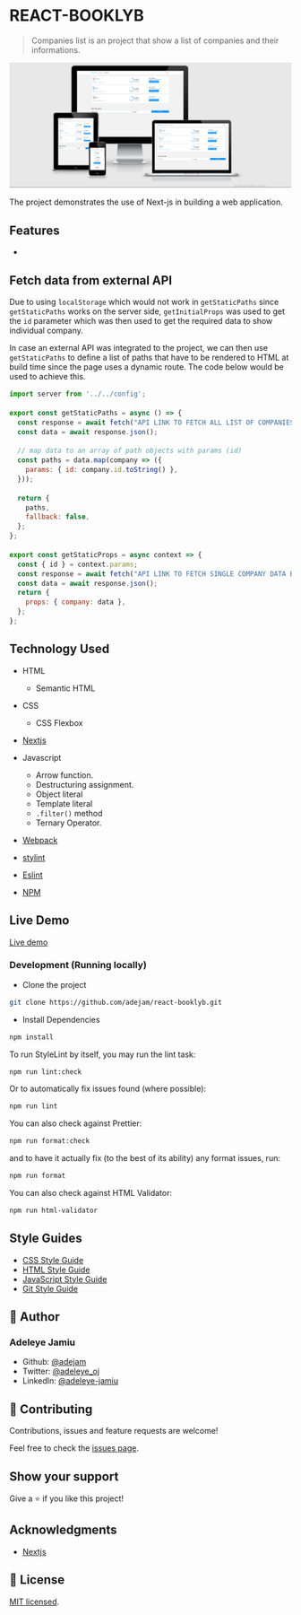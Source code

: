 # REACT-BOOKLYB

> Companies list is an project that show a list of companies and their informations.

![screenshot](./app_screenshot.png)

The project demonstrates the use of Next-js in building a web application.

## Features

-

## Fetch data from external API

Due to using `localStorage` which would not work in `getStaticPaths` since `getStaticPaths` works on the server side, `getInitialProps` was used to get the `id` parameter which was then used to get the required data to show individual company.

In case an external API was integrated to the project, we can then use `getStaticPaths` to define a list of paths that have to be rendered to HTML at build time since the page uses a dynamic route. The code below would be used to achieve this.

```js
import server from '../../config';

export const getStaticPaths = async () => {
  const response = await fetch("API LINK TO FETCH ALL LIST OF COMPANIES");
  const data = await response.json();

  // map data to an array of path objects with params (id)
  const paths = data.map(company => ({
    params: { id: company.id.toString() },
  }));

  return {
    paths,
    fallback: false,
  };
};

export const getStaticProps = async context => {
  const { id } = context.params;
  const response = await fetch("API LINK TO FETCH SINGLE COMPANY DATA BASED ON ID PARAMETER");
  const data = await response.json();
  return {
    props: { company: data },
  };
};
```

## Technology Used

- HTML

  - Semantic HTML

- CSS

  - CSS Flexbox

- [Nextjs](https://nextjs.org/)

- Javascript

  - Arrow function.
  - Destructuring assignment.
  - Object literal
  - Template literal
  - `.filter()` method
  - Ternary Operator.

- [Webpack](https://webpack.js.org/)

- [stylint](https://stylelint.io/)

- [Eslint](https://eslint.org/)

- [NPM](https://www.npmjs.com/)

## Live Demo

[Live demo](/)

### Development (Running locally)

- Clone the project

```bash
git clone https://github.com/adejam/react-booklyb.git

```

- Install Dependencies

```bash
npm install
```

To run StyleLint by itself, you may run the lint task:

```bash
npm run lint:check
```

Or to automatically fix issues found (where possible):

```bash
npm run lint
```

You can also check against Prettier:

```bash
npm run format:check
```

and to have it actually fix (to the best of its ability) any format issues, run:

```bash
npm run format
```

You can also check against HTML Validator:

```bash
npm run html-validator
```

## Style Guides

- [CSS Style Guide](http://udacity.github.io/frontend-nanodegree-styleguide/css.html)
- [HTML Style Guide](http://udacity.github.io/frontend-nanodegree-styleguide/index.html)
- [JavaScript Style Guide](http://udacity.github.io/frontend-nanodegree-styleguide/javascript.html)
- [Git Style Guide](https://udacity.github.io/git-styleguide/)

## 👤 Author

### Adeleye Jamiu

- Github: [@adejam](http://github.com/adejam)
- Twitter: [@adeleye_oj](https://twitter.com/Adeleye_oj)
- LinkedIn: [@adeleye-jamiu](https://linkedin.com/in/adeleye-jamiu)

## 🤝 Contributing

Contributions, issues and feature requests are welcome!

Feel free to check the [issues page](../../issues).

## Show your support

Give a ⭐️ if you like this project!

## Acknowledgments

- [Nextjs](https://nextjs.org/)

## 📝 License

[MIT licensed](./LICENSE).
